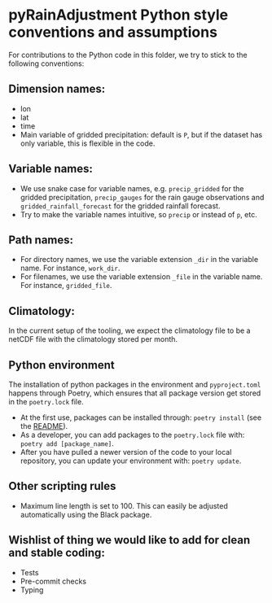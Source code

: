 # pyRainAdjustment Python style conventions and assumptions

For contributions to the Python code in this folder, we try to stick to the following conventions:

## Dimension names:
- lon
- lat
- time
- Main variable of gridded precipitation: default is `P`, but if the dataset has only variable, this is flexible in the code. 

## Variable names:
- We use snake case for variable names, e.g. `precip_gridded` for the gridded precipitation, `precip_gauges` for the rain gauge observations and `gridded_rainfall_forecast` for the gridded rainfall forecast.
- Try to make the variable names intuitive, so `precip` or instead of `p`, etc.

## Path names:
- For directory names, we use the variable extension `_dir` in the variable name. For instance, `work_dir`.
- For filenames, we use the variable extension `_file` in the variable name. For instance, `gridded_file`.

## Climatology:
In the current setup of the tooling, we expect the climatology file to be a netCDF file with the climatology stored per month. 

## Python environment
The installation of python packages in the environment and `pyproject.toml` happens through Poetry, which ensures that all package version get stored in the `poetry.lock` file. 

- At the first use, packages can be installed through: `poetry install` (see the [README](https://github.com/Deltares-research/pyRainAdjustment/blob/main/README.md)).
- As a developer, you can add packages to the `poetry.lock` file with: `poetry add [package_name]`.
- After you have pulled a newer version of the code to your local repository, you can update your environment with: `poetry update`. 

## Other scripting rules
- Maximum line length is set to 100. This can easily be adjusted automatically using the Black package. 

## Wishlist of thing we would like to add for clean and stable coding:
- Tests
- Pre-commit checks
- Typing
